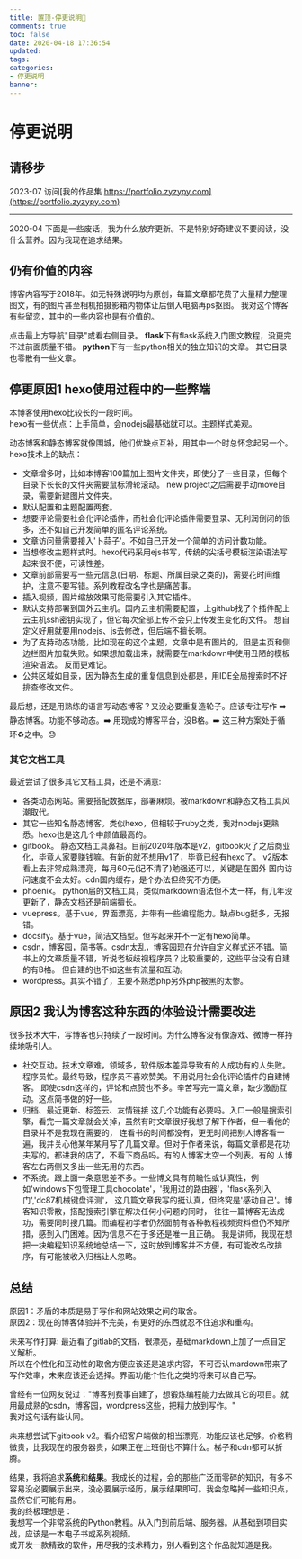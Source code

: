 ```yaml
---
title: 置顶-停更说明👋
comments: true
toc: false
date: 2020-04-18 17:36:54
updated:
tags:
categories:
- 停更说明
banner:
---
```

停更说明
===

## 请移步
2023-07
访问[我的作品集 https://portfolio.zyzypy.com](https://portfolio.zyzypy.com)











---
2020-04
下面是一些废话，我为什么放弃更新。不是特别好奇建议不要阅读，没什么营养。因为我现在追求结果。

## 仍有价值的内容
博客内容写于2018年。如无特殊说明均为原创，每篇文章都花费了大量精力整理图文，有的图片甚至相机拍摄影箱内物体让后倒入电脑再ps抠图。
我对这个博客有些留恋，其中的一些内容也是有价值的。

点击最上方导航"目录"或看右侧目录。
**flask**下有flask系统入门图文教程，没更完不过前面质量不错。
**python**下有一些python相关的独立知识的文章。
其它目录也零散有一些文章。

## 停更原因1   hexo使用过程中的一些弊端
本博客使用hexo比较长的一段时间。  
hexo有一些优点：上手简单，会nodejs最基础就可以。主题样式美观。

动态博客和静态博客就像围城，他们优缺点互补，用其中一个时总怀念起另一个。
hexo技术上的缺点：
- 文章增多时，比如本博客100篇加上图片文件夹，即使分了一些目录，但每个目录下长长的文件夹需要鼠标滑轮滚动。
new project之后需要手动move目录，需要新建图片文件夹。
- 默认配置和主题配置两套。
- 想要评论需要社会化评论插件，而社会化评论插件需要登录、无利润倒闭的很多，还不如自己开发简单的匿名评论系统。
- 文章访问量需要接入'卜蒜子'。不如自己开发一个简单的访问计数功能。
- 当想修改主题样式时。hexo代码采用ejs书写，传统的尖括号模板渲染语法写起来很不便，可读性差。
- 文章前部需要写一些元信息(日期、标题、所属目录之类的)，需要花时间维护，注意不要写错。系列教程改名字也是痛苦事。
- 插入视频，图片缩放效果可能需要引入其它插件。
- 默认支持部署到国外云主机。国内云主机需要配置，上github找了个插件配上云主机ssh密钥实现了，但它每次全部上传不会只上传发生变化的文件。
想自定义好用就要用nodejs、js去修改，但后端不擅长啊。
- 为了支持动态功能，比如现在的这个主题，文章中是有图片的，但是主页和侧边栏图片加载失败。如果想加载出来，就需要在markdown中使用丑陋的模板渲染语法。
反而更难记。
- 公共区域如目录，因为静态生成的重复信息到处都是，用IDE全局搜索时不好排查修改文件。

最后想，还是用熟练的语言写动态博客？又没必要重复造轮子。应该专注写作 ➡️
静态博客。功能不够动态。➡️ 
用现成的博客平台，没B格。➡️
这三种方案处于循环♻️之中。😓
    
    
### 其它文档工具
最近尝试了很多其它文档工具，还是不满意:
- 各类动态网站。需要搭配数据库，部署麻烦。被markdown和静态文档工具风潮取代。
- 其它一些知名静态博客。类似hexo，但相较于ruby之类，我对nodejs更熟悉。hexo也是这几个中颜值最高的。
- gitbook。 静态文档工具鼻祖。目前2020年版本是v2，gitbook火了之后商业化，毕竟人家要赚钱嘛。有新的就不想用v1了，毕竟已经有hexo了。
v2版本看上去非常成熟漂亮，每月60元(记不清了)勉强还可以，关键是在国外 国内访问速度不会太好。cdn国内缓存，是个办法但终究不方便。
- phoenix。 python届的文档工具，类似markdown语法但不太一样，有几年没更新了，静态文档还是前端擅长。
- vuepress。基于vue，界面漂亮，并带有一些编程能力。缺点bug挺多，无报错。
- docsify。基于vue，简洁文档型。但写起来并不一定有hexo简单。
- csdn，博客园，简书等。csdn太乱，博客园现在允许自定义样式还不错。简书上的文章质量不错，听说老板歧视程序员？比较重要的，这些平台没有自建的有B格。
但自建的也不如这些有流量和互动。
- wordpress。其实不错了，主要不熟悉php另外php被黑的太惨。


## 原因2 我认为博客这种东西的体验设计需要改进
很多技术大牛，写博客也只持续了一段时间。为什么博客没有像游戏、微博一样持续地吸引人。

- 社交互动。技术文章难，领域多，软件版本差异导致有的人成功有的人失败。程序员忙。最终导致，程序员不喜欢赞美。不用说用社会化评论插件的自建博客。
即使csdn这样的，评论和点赞也不多。辛苦写完一篇文章，缺少激励互动。这点简书做的好一些。
- 归档、最近更新、标签云、友情链接 这几个功能有必要吗。入口一般是搜索引擎，看完一篇文章就会关掉，虽然有时文章很好我想了解下作者，但一看他的目录并不是我现在需要的，
连看书的时间都没有，更无时间把别人博客看一遍，我并关心他某年某月写了几篇文章。但对于作者来说，每篇文章都是花功夫写的。都进我的店了，不看下商品吗。有的人博客太空一个列表。有的
人博客左右两侧又多出一些无用的东西。
- 不系统。跟上面一条意思差不多。一些博文具有前瞻性或认真性，例如'windows下包管理工具chocolate'，'我用过的路由器'，'flask系列入门','dc87机械键盘评测'，
这几篇文章我写的挺认真，但终究是'感动自己'。博客知识零散，搭配搜索引擎在解决任何小问题的同时，
往往一篇博客无法成功，需要同时搜几篇。而编程初学者仍然面前有各种教程视频资料但仍不知所措，感到入门困难。因为信息不在于多还是唯一且正确。
我是讲师，我现在想把一块编程知识系统地总结一下，这时放到博客并不方便，有可能改名改排序，有可能被收入归档让人忽略。

## 总结
原因1：矛盾的本质是易于写作和网站效果之间的取舍。  
原因2：现在的博客体验并不完美，有更好的东西就忍不住追求和重构。  

未来写作打算:
最近看了gitlab的文档，很漂亮，基础markdown上加了一点自定义解析。  
所以在个性化和互动性的取舍方便应该还是追求内容，不可否认mardown带来了写作效率，未来应该还会选择。界面功能个性化之类的将来可以自己写。  

曾经有一位网友说过："博客别费事自建了，想锻炼编程能力去做其它的项目。就用最成熟的csdn，博客园，wordpress这些，把精力放到写作。"  
我对这句话有些认同。

未来想尝试下gitbook v2。看介绍客户端做的相当漂亮，功能应该也足够。价格稍微贵，比我现在的服务器贵，如果正在上班倒也不算什么。梯子和cdn都可以折腾。

结果，我将追求**系统**和**结果**。我成长的过程，会的那些广泛而零碎的知识，有多不容易没必要展示出来，没必要展示经历，展示结果即可。我会忽略掉一些知识点，虽然它们可能有用。  
我的终极理想是：  
我想写一个非常系统的Python教程。从入门到前后端、服务器。从基础到项目实战，应该是一本电子书或系列视频。  
或开发一款精致的软件，用尽我的技术精力，别人看到这个作品就知道是我。  




